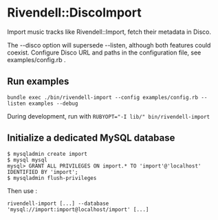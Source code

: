 # Rivendell::DiscoImport

Import music tracks like Rivendell::Import, fetch their metadata in Disco.

The --disco option will supersede --listen, although both features could coexist.
Configure Disco URL and paths in the configuration file, see examples/config.rb .

## Run examples

    bundle exec ./bin/rivendell-import --config examples/config.rb --listen examples --debug

During development, run with `RUBYOPT="-I lib/" bin/rivendell-import`

## Initialize a dedicated MySQL database

    $ mysqladmin create import
    $ mysql mysql
    mysql> GRANT ALL PRIVILEGES ON import.* TO 'import'@'localhost' IDENTIFIED BY 'import';
    $ mysqladmin flush-privileges

Then use :

    rivendell-import [...] --database 'mysql://import:import@localhost/import' [...]
